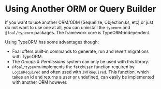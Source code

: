 # Using Another ORM or Query Builder

If you want to use another ORM/ODM (Sequelize, Objection.ks, etc) or just do not want to use one at all, you can uninstall the `typeorm` and `@foal/typeorm` packages. The framework core is TypeORM-independent.

Using TypeORM has some advantages though:
- Foal offers built-in commands to generate, run and revert migrations with TypeORM.
- The *Groups & Permissions* system can only be used with this library.
- `@foal/typeorm` implements the `fetchUser` function required by `LoginRequired` and often used with `JWTRequired`. This function, which takes an id and returns a user or undefined, can easily be implemented with another ORM however.